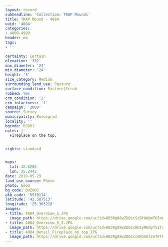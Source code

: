 ```yaml
---
layout: record
subheadline: 'Collection: TRAP Mounds'
title: TRAP Mound - 4084
uuid: '4084'
categories:
- 4000-4999
header: no
tags:
- ''

certainty: Certain
elevation: '332'
max_diameter: '24'
min_diameter: '24'
height: '3'
size_category: Medium
surrounding_land_use: Pasture
surface_condition: Pasture|Scrub
robbed: Yes
crm_condition: '2'
crm_intactness: '1'
campaign: '2009'
source: Survey
municipality: Buzovgrad
locality: ''
bgcode: DS001
notes: |-
  Fireplace on the top.


rights: standard


maps:
  lat: 42.6285
  lon: 25.2442
date: 2018-05-29
land_use_source: Photo
photo: Good
bg_code: BUZ002
akb_code: '5510114'
latitude: '42.587513'
longitude: '25.363218'
images:
- title: 4084_Overview_S.JPG
  image_path: https://drive.google.com/uc?id=0B3Rg88wZDQscSzBYUWpmTG5nWlE
- title: 4084_Overview_S_I.JPG
  image_path: https://drive.google.com/uc?id=0B3Rg88wZDQscWU5yMHdyTS1ta1E
- title: 4084_Detail_Fireplace_on_top.JPG
  image_path: https://drive.google.com/uc?id=0B3Rg88wZDQscc0R1SDlCeTFTR0U
---
```

